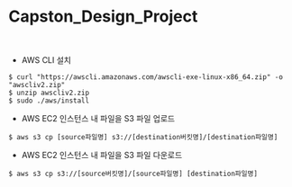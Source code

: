 # Capston_Design_Project

<br>

- AWS CLI 설치

```shell
$ curl "https://awscli.amazonaws.com/awscli-exe-linux-x86_64.zip" -o "awscliv2.zip"
$ unzip awscliv2.zip
$ sudo ./aws/install
```

- AWS EC2 인스턴스 내 파일을 S3 파일 업로드
```shell
$ aws s3 cp [source파일명] s3://[destination버킷명]/[destination파일명] 
```

- AWS EC2 인스턴스 내 파일을 S3 파일 다운로드
```
$ aws s3 cp s3://[source버킷명]/[source파일명] [destination파일명] 
```
